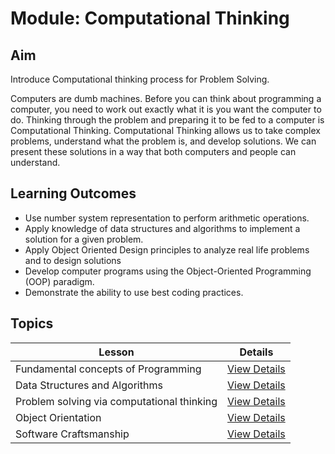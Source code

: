 # Module: Computational Thinking

## Aim

Introduce Computational thinking process for Problem Solving.

Computers are dumb machines. Before you can think about programming a computer, you need to work out exactly what it is you want the computer to do. Thinking through the problem and preparing it to be fed to a computer is Computational Thinking. Computational Thinking allows us to take complex problems, understand what the problem is, and develop solutions. We can present these solutions in a way that both computers and people can understand.

## Learning Outcomes

- Use number system representation to perform arithmetic operations.
- Apply knowledge of data structures and algorithms to implement a solution for a given problem.
- Apply Object Oriented Design principles to analyze real life problems and to design solutions
- Develop computer programs using the Object-Oriented Programming (OOP) paradigm.
- Demonstrate the ability to use best coding practices.

## Topics

| Lesson                                     | Details                                        |
| ------------------------------------------ | ---------------------------------------------- |
| Fundamental concepts of Programming        | [View Details](./01-fundamental-concepts.md)   |
| Data Structures and Algorithms             | [View Details](./02-data-struct-and-algo.md)   |
| Problem solving via computational thinking | [View Details](./03-problem-solving.md)        |
| Object Orientation                         | [View Details](./04-object-orientation.md)     |
| Software Craftsmanship                     | [View Details](./05-software-craftsmanship.md) |
